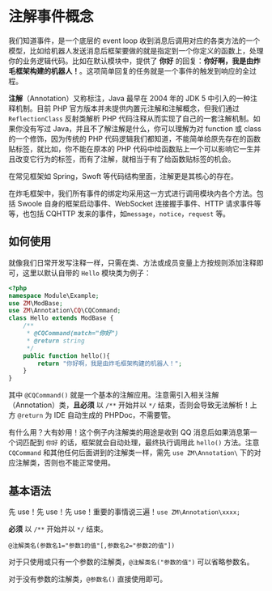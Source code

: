 # 注解事件概念

我们知道事件，是一个底层的 event loop 收到消息后调用对应的各类方法的一个模型，比如给机器人发送消息后框架要做的就是指定到一个你定义的函数上，处理你的业务逻辑代码。比如在默认模块中，提供了 **你好** 的回复：**你好啊，我是由炸毛框架构建的机器人！**。这项简单回复的任务就是一个事件的触发到响应的全过程。

**注解**（Annotation）又称标注，Java 最早在 2004 年的 JDK 5 中引入的一种注释机制。目前 PHP 官方版本并未提供内置元注解和注解概念，但我们通过 `ReflectionClass` 反射类解析 PHP 代码注释从而实现了自己的一套注解机制。如果你没有写过 Java，并且不了解注解是什么，你可以理解为对 function 或 class 的一个修饰，因为传统的 PHP 代码逻辑我们都知道，不能简单给原先存在的函数贴标签，就比如，你不能在原本的 PHP 代码中给函数贴上一个可以影响它一生并且改变它行为的标签，而有了注解，就相当于有了给函数贴标签的机会。

在常见框架如 Spring，Swoft 等代码结构里面，注解更是其核心的存在。

在炸毛框架中，我们所有事件的绑定均采用这一方式进行调用模块内各个方法。包括 Swoole 自身的框架启动事件、WebSocket 连接握手事件、HTTP 请求事件等等，也包括 CQHTTP 发来的事件，如`message`，`notice`，`request` 等。

## 如何使用

就像我们日常开发写注释一样，只需在类、方法或成员变量上方按规则添加注释即可，这里以默认自带的 `Hello` 模块类为例子：

```php
<?php
namespace Module\Example;
use ZM\ModBase;
use ZM\Annotation\CQ\CQCommand;
class Hello extends ModBase {
    /**
     * @CQCommand(match="你好")
     * @return string
     */
    public function hello(){
        return "你好啊，我是由炸毛框架构建的机器人！";
    }
}
```

其中 `@CQCommand()` 就是一个基本的注解应用。注意需引入相关注解（Annotation）类，**且必须** 以 `/**` 开始并以 `*/` 结束，否则会导致无法解析！上方 `@return` 为 IDE 自动生成的 PHPDoc，不需要管。

有什么用？大有妙用！这个例子内注解类的用途是收到 QQ 消息后如果消息第一个词匹配到 `你好` 的话，框架就会自动处理，最终执行调用此 `hello()` 方法。注意 `CQCommand` 和其他任何后面讲到的注解类一样，需先 `use ZM\Annotation\` 下的对应注解类，否则也不能正常使用。

## 基本语法

先 use！先 use！先 use！重要的事情说三遍！`use ZM\Annotation\xxxx;`

**必须** 以 `/**` 开始并以 `*/` 结束。

`@注解类名(参数名1="参数1的值"[,参数名2="参数2的值"])`

对于只使用或只有一个参数的注解类，`@注解类名("参数的值")` 可以省略参数名。

对于没有参数的注解类，`@参数名()` 直接使用即可。